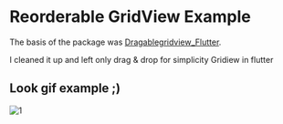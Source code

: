 # Reorderable GridView Example

The basis of the package was [Dragablegridview_Flutter](https://pub.dev/packages/dragablegridview_flutter#-readme-tab-).

I cleaned it up and left only drag & drop for simplicity Gridiew in flutter


## Look gif example ;)

![1](https://user-images.githubusercontent.com/33745238/83157373-317a4e80-a10c-11ea-8f7c-c77230093aba.gif)
